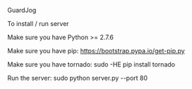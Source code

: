 GuardJog

To install / run server

Make sure you have Python >= 2.7.6

Make sure you have pip: https://bootstrap.pypa.io/get-pip.py

Make sure you have tornado: sudo -HE pip install tornado

Run the server: sudo python server.py --port 80

